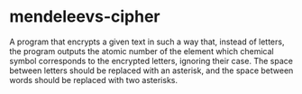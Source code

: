 # mendeleevs-cipher
A program that encrypts a given text in such a way that, instead of letters, the program outputs the atomic number of the element which chemical symbol corresponds to the encrypted letters, ignoring their case. The space between letters should be replaced with an asterisk, and the space between words should be replaced with two asterisks.

